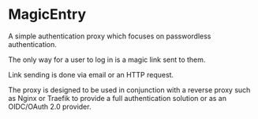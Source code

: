 # MagicEntry

A simple authentication proxy which focuses on passwordless authentication.

The only way for a user to log in is a magic link sent to them.

Link sending is done via email or an HTTP request.

The proxy is designed to be used in conjunction with a reverse proxy such as
Nginx or Traefik to provide a full authentication solution or as an OIDC/OAuth 2.0
provider.
